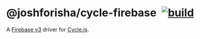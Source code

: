 # @joshforisha/cycle-firebase&ensp;[![build](https://img.shields.io/travis/joshforisha/cycle-firebase.svg?maxAge=2592000&style=flat-square)](https://travis-ci.org/joshforisha/cycle-firebase)

A [Firebase v3](https://firebase.google.com/) driver for [Cycle.js](http://cycle.js.org).
